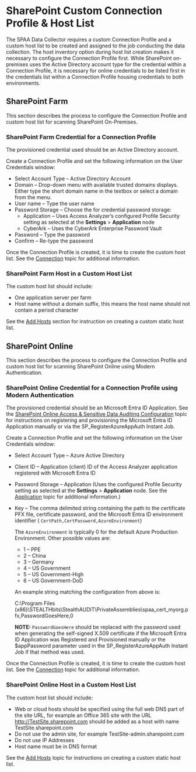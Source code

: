 # SharePoint Custom Connection Profile & Host List

The SPAA Data Collector requires a custom Connection Profile and a custom host list to be created and assigned to the job conducting the data collection. The host inventory option during host list creation makes it necessary to configure the Connection Profile first. While SharePoint on-premises uses the Active Directory account type for the credential within a Connection Profile, it is necessary for online credentials to be listed first in the credentials list within a Connection Profile housing credentials to both environments.

## SharePoint Farm

This section describes the process to configure the Connection Profile and custom host list for scanning SharePoint On-Premises.

### SharePoint Farm Credential for a Connection Profile

The provisioned credential used should be an Active Directory account.

Create a Connection Profile and set the following information on the User Credentials window:

- Select Account Type – Active Directory Account
- Domain – Drop-down menu with available trusted domains displays. Either type the short domain name in the textbox or select a domain from the menu.
- User name – Type the user name
- Password Storage – Choose the for credential password storage:
  - Application – Uses Access Analyzer’s configured Profile Security setting as selected at the __Settings__ > __Application__ node
  - CyberArk – Uses the CyberArk Enterprise Password Vault
- Password – Type the password
- Confirm – Re-type the password

Once the Connection Profile is created, it is time to create the custom host list. See the [Connection](/docs/product_docs/accessanalyzer/accessanalyzer/enterpriseauditor/admin/settings/connection/overview.md) topic for additional information.

### SharePoint Farm Host in a Custom Host List

The custom host list should include:

- One application server per farm
- Host name without a domain suffix, this means the host name should not contain a period character

See the [Add Hosts](/docs/product_docs/accessanalyzer/accessanalyzer/enterpriseauditor/admin/hostmanagement/actions/add.md) section for instruction on creating a custom static host list.

## SharePoint Online

This section describes the process to configure the Connection Profile and custom host list for scanning SharePoint Online using Modern Authentication.

### SharePoint Online Credential for a Connection Profile using Modern Authentication

The provisioned credential should be an Microsoft Entra ID Application. See the [SharePoint Online Access & Sensitive Data Auditing Configuration](/docs/product_docs/accessanalyzer/accessanalyzer/config/sharepointonline/access.md) topic for instructions on registering and provisioning the Microsoft Entra ID Application manually or via the SP\_RegisterAzureAppAuth Instant Job.

Create a Connection Profile and set the following information on the User Credentials window:

- Select Account Type – Azure Active Directory
- Client ID – Application (client) ID of the Access Analyzer application registered with Microsoft Entra ID
- Password Storage – Application (Uses the configured Profile Security setting as selected at the __Settings__ > __Application__ node. See the [Application](/docs/product_docs/accessanalyzer/accessanalyzer/enterpriseauditor/admin/settings/application/overview.md) topic for additional information.)
- Key – The comma delimited string containing the path to the certificate PFX file, certificate password, and the Microsoft Entra ID environment identifier ( ```CertPath,CertPassword,AzureEnvironment```)

  The ```AzureEnvironment``` is typically 0 for the default Azure Production Environment. Other possible values are:

  - 1 – PPE
  - 2 – China
  - 3 – Germany
  - 4 – US Government
  - 5 – US Government-High
  - 6 – US Government-DoD

  An example string matching the configuration from above is:

  C:\Program Files (x86)\STEALTHbits\StealthAUDIT\PrivateAssemblies\spaa\_cert\_myorg.pfx,PasswordGoesHere,0

  __NOTE:__ ```PasswordGoesHere``` should be replaced with the password used when generating the self-signed X.509 certificate if the Microsoft Entra ID Application was Registered and Provisioned manually or the $appPassword parameter used in the SP\_RegisterAzureAppAuth Instant Job if that method was used.

Once the Connection Profile is created, it is time to create the custom host list. See the [Connection](/docs/product_docs/accessanalyzer/accessanalyzer/enterpriseauditor/admin/settings/connection/overview.md) topic for additional information.

### SharePoint Online Host in a Custom Host List

The custom host list should include:

- Web or cloud hosts should be specified using the full web DNS part of the site URL, for example an Office 365 site with the URL http://TestSite.sharepoint.com should be added as a host with name TestSite.sharepoint.com
- Do not use the admin site, for example TestSite-admin.sharepoint.com
- Do not use IP Addresses
- Host name must be in DNS format

See the [Add Hosts](/docs/product_docs/accessanalyzer/accessanalyzer/enterpriseauditor/admin/hostmanagement/actions/add.md) topic for instructions on creating a custom static host list.
